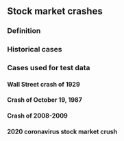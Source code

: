 ## Stock market crashes


### Definition

### Historical cases

### Cases used for test data

#### Wall Street crash of 1929

#### Crash of October 19, 1987

#### Crash of 2008-2009

#### 2020 coronavirus stock market crush

